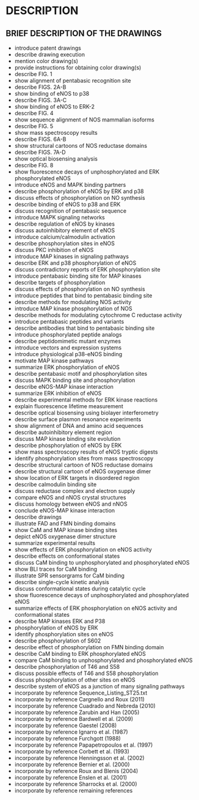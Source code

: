 # DESCRIPTION

## BRIEF DESCRIPTION OF THE DRAWINGS

- introduce patent drawings
- describe drawing execution
- mention color drawing(s)
- provide instructions for obtaining color drawing(s)
- describe FIG. 1
- show alignment of pentabasic recognition site
- describe FIGS. 2A-B
- show binding of eNOS to p38
- describe FIGS. 3A-C
- show binding of eNOS to ERK-2
- describe FIG. 4
- show sequence alignment of NOS mammalian isoforms
- describe FIG. 5
- show mass spectroscopy results
- describe FIGS. 6A-B
- show structural cartoons of NOS reductase domains
- describe FIGS. 7A-D
- show optical biosensing analysis
- describe FIG. 8
- show fluorescence decays of unphosphorylated and ERK phosphorylated eNOS
- introduce eNOS and MAPK binding partners
- describe phosphorylation of eNOS by ERK and p38
- discuss effects of phosphorylation on NO synthesis
- describe binding of eNOS to p38 and ERK
- discuss recognition of pentabasic sequence
- introduce MAPK signaling networks
- describe regulation of eNOS by kinases
- discuss autoinhibitory element of eNOS
- introduce calcium/calmodulin activation
- describe phosphorylation sites in eNOS
- discuss PKC inhibition of eNOS
- introduce MAP kinases in signaling pathways
- describe ERK and p38 phosphorylation of eNOS
- discuss contradictory reports of ERK phosphorylation site
- introduce pentabasic binding site for MAP kinases
- describe targets of phosphorylation
- discuss effects of phosphorylation on NO synthesis
- introduce peptides that bind to pentabasic binding site
- describe methods for modulating NOS activity
- introduce MAP kinase phosphorylation of NOS
- describe methods for modulating cytochrome C reductase activity
- introduce pentabasic peptides and variants
- describe antibodies that bind to pentabasic binding site
- introduce phosphorylated peptide analogs
- describe peptidomimetic mutant enzymes
- introduce vectors and expression systems
- introduce physiological p38-eNOS binding
- motivate MAP kinase pathways
- summarize ERK phosphorylation of eNOS
- describe pentabasic motif and phosphorylation sites
- discuss MAPK binding site and phosphorylation
- describe eNOS-MAP kinase interaction
- summarize ERK inhibition of eNOS
- describe experimental methods for ERK kinase reactions
- explain fluorescence lifetime measurement
- describe optical biosensing using biolayer interferometry
- describe surface plasmon resonance experiments
- show alignment of DNA and amino acid sequences
- describe autoinhibitory element region
- discuss MAP kinase binding site evolution
- describe phosphorylation of eNOS by ERK
- show mass spectroscopy results of eNOS tryptic digests
- identify phosphorylation sites from mass spectroscopy
- describe structural cartoon of NOS reductase domains
- describe structural cartoon of eNOS oxygenase dimer
- show location of ERK targets in disordered region
- describe calmodulin binding site
- discuss reductase complex and electron supply
- compare eNOS and nNOS crystal structures
- discuss homology between eNOS and nNOS
- conclude eNOS-MAP kinase interaction
- describe drawings
- illustrate FAD and FMN binding domains
- show CaM and MAP kinase binding sites
- depict eNOS oxygenase dimer structure
- summarize experimental results
- show effects of ERK phosphorylation on eNOS activity
- describe effects on conformational states
- discuss CaM binding to unphosphorylated and phosphorylated eNOS
- show BLI traces for CaM binding
- illustrate SPR sensorgrams for CaM binding
- describe single-cycle kinetic analysis
- discuss conformational states during catalytic cycle
- show fluorescence decays of unphosphorylated and phosphorylated eNOS
- summarize effects of ERK phosphorylation on eNOS activity and conformational states
- describe MAP kinases ERK and P38
- phosphorylation of eNOS by ERK
- identify phosphorylation sites on eNOS
- describe phosphorylation of S602
- describe effect of phosphorylation on FMN binding domain
- describe CaM binding to ERK phosphorylated eNOS
- compare CaM binding to unphosphorylated and phosphorylated eNOS
- describe phosphorylation of T46 and S58
- discuss possible effects of T46 and S58 phosphorylation
- discuss phosphorylation of other sites on eNOS
- describe system of eNOS as a junction of many signaling pathways
- incorporate by reference Sequence_Listing_ST25.txt
- incorporate by reference Cargnello and Roux (2011)
- incorporate by reference Cuadrado and Nebreda (2010)
- incorporate by reference Zarubin and Han (2005)
- incorporate by reference Bardwell et al. (2009)
- incorporate by reference Gaestel (2008)
- incorporate by reference Ignarro et al. (1987)
- incorporate by reference Furchgott (1988)
- incorporate by reference Papapetropoulos et al. (1997)
- incorporate by reference Corbett et al. (1993)
- incorporate by reference Henningsson et al. (2002)
- incorporate by reference Bernier et al. (2000)
- incorporate by reference Roux and Blenis (2004)
- incorporate by reference Enslen et al. (2001)
- incorporate by reference Sharrocks et al. (2000)
- incorporate by reference remaining references

